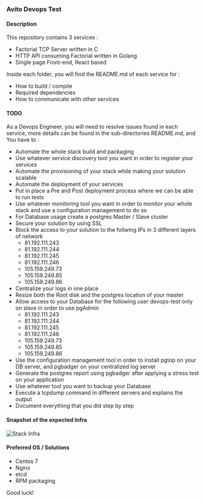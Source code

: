 ### Avito Devops Test

#### Description
This repository contains 3 services :
* Factorial TCP Server written in C
* HTTP API consuming Factorial written in Golang
* Single page Front-end, React based

Inside each folder, you will find the README.md of each service for :
* How to build / compile
* Required dependencies
* How to communicate with other services


#### TODO
As a Devops Engineer, you will need to resolve issues found in each service, more details can be found in the sub-directories README.md, and You have to :

* Automate the whole stack build and packaging
* Use whatever service discovery tool you want in order to register your services
* Automate the provisioning of your stack while making your solution scalable 
* Automate the deployment of your services
* Put in place a Pre and Post deployment process where we can be able to run tests
* Use whatever monitoring tool you want in order to monitor your whole stack and use a configuration management to do so
* For Database usage create a postgres Master / Slave cluster
* Secure your solution by using SSL 
* Block the access to your solution to the follwing IPs in 3 different layers of network 
  - 81.192.111.243
  - 81.192.111.244
  - 81.192.111.245
  - 81.192.111.246
  - 105.159.249.73
  - 105.159.249.85
  - 105.159.249.86
* Centralize your logs in one place
* Resize both the Root disk and the postgres location of your master
* Allow access to your Database for the following user devops-test only on slave in order to use pgAdmin
  - 81.192.111.243
  - 81.192.111.244
  - 81.192.111.245
  - 81.192.111.246
  - 105.159.249.73
  - 105.159.249.85
  - 105.159.249.86
* Use the configuration management tool in order to install pgtop on your DB server, and pgbadger on your centralized log server
* Generate the postgres report using pgbadger after applying a stress test on your application 
* Use whatever tool you want to backup your Database
* Execute a tcpdump command in different servers and explains the output
* Document everything that you did step by step

#### Snapshot of the expected Infra
![Stack Infra](https://raw.githubusercontent.com/AvitoMa/devops-test/master/lifecycle.png)

#### Preferred OS / Solutions
* Centos 7
* Nginx
* etcd
* RPM packaging


Good luck!
